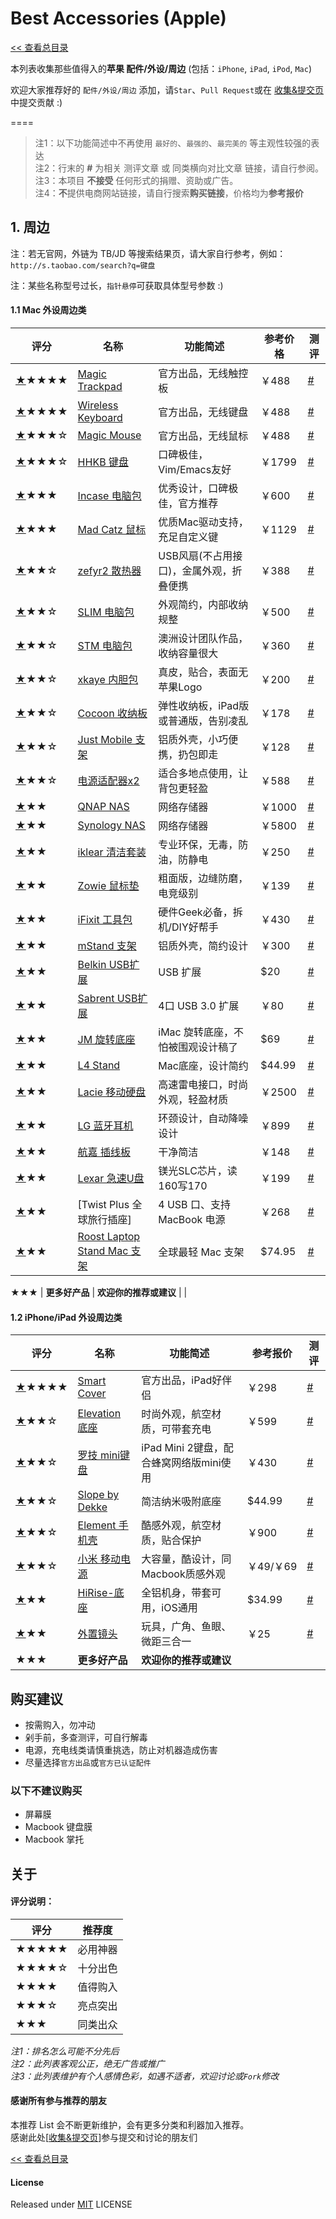 # Best Accessories (Apple)

[<< 查看总目录]

本列表收集那些值得入的**苹果 配件/外设/周边** (包括：`iPhone`, `iPad`, `iPod`, `Mac`)

欢迎大家推荐好的 `配件/外设/周边` 添加，请`Star`、`Pull Request`或在 [收集&提交页] 中提交贡献 :)

====

>注1：以下功能简述中不再使用 `最好的`、`最强的`、`最完美的` 等主观性较强的表达  
>注2：行末的 **#** 为相关 测评文章 或 同类横向对比文章 链接，请自行参阅。  
>注3：本项目 **不接受** 任何形式的捐赠、资助或广告。  
>注4：**不**提供电商网站链接，请自行搜索**购买链接**，价格均为**参考报价**  

## 1. 周边

注：若无官网，外链为 TB/JD 等搜索结果页，请大家自行参考，例如：  
`http://s.taobao.com/search?q=键盘`

注：某些名称型号过长，`指针悬停`可获取具体型号参数 :)

#### 1.1 Mac 外设周边类

评分   | 名称  | 功能简述 | 参考价格 | 测评
----- | ----- | ------ | ----- | -----
<a href="#Magic-Trackpad" name="Magic-Trackpad">★</a>★★★★  | [Magic Trackpad] | 官方出品，无线触控板 | ￥488 | [#](https://www.apple.com/cn/magictrackpad/)
<a href="#Wireless-Keyboard" name="Wireless-Keyboard">★</a>★★★★  | [Wireless Keyboard] | 官方出品，无线键盘 | ￥488| [#](https://www.apple.com/cn/keyboard/)
<a href="#Magic-Mouse" name="Magic-Mouse">★</a>★★★☆  | [Magic Mouse] | 官方出品，无线鼠标 | ￥488 | [#](https://www.apple.com/cn/magicmouse/)
<a href="#HHKB-键盘" name="HHKB-键盘">★</a>★★★☆  | [HHKB 键盘] | 口碑极佳，Vim/Emacs友好 | ￥1799 | [#](http://knewone.com/things/hhkb-pro-2)
<a href="#Incase-电脑包" name="Incase-电脑包">★</a>★★★   | [Incase 电脑包] | 优秀设计，口碑极佳，官方推荐 | ￥600 | [#](https://www.youtube.com/watch?v=Re7hyVB01z4)
<a href="#Mad-Catz-鼠标" name="Mad-Catz-鼠标">★</a>★★★   | [Mad Catz 鼠标] | 优质Mac驱动支持，充足自定义键 | ￥1129 | [#](http://news3.sanhaojie.com/2/lib/201209/28/20120928447.htm)
<a href="#zefyr2-散热器" name="zefyr2-散热器">★</a>★★☆   | [zefyr2 散热器] | USB风扇(不占用接口)，金属外观，折叠便携 | ￥388 | [#](http://input.yesky.com/301/30441301.shtml)
<a href="#SLIM-电脑包" name="SLIM-电脑包">★</a>★★☆   | [SLIM 电脑包] | 外观简约，内部收纳规整 | ￥500 | [#](http://www.cocooninnovations.com/cat_info.php)
<a href="#STM-电脑包" name="STM-电脑包">★</a>★★☆   | [STM 电脑包] | 澳洲设计团队作品，收纳容量很大 | ￥360 | [#](http://v.youku.com/v_show/id_XMzA1ODM3MjUy.html)
<a href="#xkaye-内胆包" name="xkaye-内胆包">★</a>★★☆   | [xkaye 内胆包] | 真皮，贴合，表面无苹果Logo | ￥200 | [#](http://detail.tmall.com/item.htm?id=15979234188)
<a href="#Cocoon-收纳板" name="Cocoon-收纳板">★</a>★★☆   | [Cocoon 收纳板] | 弹性收纳板，iPad版或普通版，告别凌乱 | ￥178 | [#](http://bbs.dgtle.com/thread-104520-1-1.html)
<a href="#Just-Mobile 支架" name="Just-Mobile-支架">★</a>★★☆   | [Just Mobile 支架] | 铝质外壳，小巧便携，扔包即走 | ￥128 | [#](http://store.apple.com/hk/product/H5003ZM/A/just-mobile-lazy-couch-stand-for-ipad-and-macbook-pro)
<a href="#电源适配器x2" name="电源适配器x2">★</a>★★☆   | [电源适配器x2] | 适合多地点使用，让背包更轻盈 | ￥588 | [#](http://store.apple.com/cn/mac/mac-accessories/power)
<a href="#QNAP-NAS" name="QNAP-NAS">★</a>★★    | [QNAP NAS] | 网络存储器 | ￥1000 | [#](http://8jiaz.com/archives/2605)
<a href="#Synology-NAS" name="Synology-NAS">★</a>★★    | [Synology NAS] | 网络存储器 | ￥5800 | [#](http://detail.zol.com.cn/nas_networkstorage/index331932.shtml)
<a href="#iklear-清洁套装" name="iklear-清洁套装">★</a>★★    | [iklear 清洁套装] | 专业环保，无毒，防油，防静电 | ￥250 | [#](http://www.pcpop.com/doc/0/842/842237_all.shtml)
<a href="#Zowie-鼠标垫" name="Zowie-鼠标垫">★</a>★★    | [Zowie 鼠标垫] | 粗面版，边缝防磨，电竞级别 | ￥139 | [#](http://www.popgear.net/news/review/20130113_837.htm)
<a href="#iFixit-工具包" name="iFixit-工具包">★</a>★★    | [iFixit 工具包] | 硬件Geek必备，拆机/DIY好帮手 | ￥430 | [#](http://www.ifixit.com/Store)
<a href="#mStand-支架" name="mStand-支架">★</a>★★    | [mStand 支架] | 铝质外壳，简约设计 | ￥300 | [#](http://show.smzdm.com/detail/21439)
<a href="#Belkin-USB扩展" name="Belkin-USB扩展">★</a>★★    | [Belkin USB扩展] | USB 扩展 | $20 | [#](http://www.belkin.com/cn/)
<a href="#Sabrent-USB扩展" name="Sabrent-USB扩展">★</a>★★    | [Sabrent USB扩展] | 4口 USB 3.0 扩展 | ￥80 | [#](http://bbs.feng.com/read-htm-tid-8210592.html)
<a href="#JM-旋转底座" name="JM-旋转底座">★</a>★★    | [JM 旋转底座] | iMac 旋转底座，不怕被围观设计稿了 | $69 | [#](http://www.just-mobile.com/mac/aludisc.html)
<a href="#L4-Stand" name="L4-Stand">★</a>★★    | [L4 Stand] | Mac底座，设计简约 | $44.99 | [#](http://laptopstands.productreviewgroup.com/elago-l4-stand-for-laptop-computer-silver-review.html)
<a href="#Lacie-雷口硬盘" name="Lacie-雷口硬盘">★</a>★★    | [Lacie 移动硬盘] | 高速雷电接口，时尚外观，轻盈材质 | ￥2500 | [#](http://www.macx.cn/thread-2030260-1-1.html)
<a href="#LG-蓝牙耳机" name="LG-蓝牙耳机">★</a>★★    | [LG 蓝牙耳机] | 环颈设计，自动降噪设计 | ￥899 | [#](http://knewone.com/things/lg-tone-ultra-hbs-800)
<a href="#航嘉-插线板" name="航嘉-插线板">★</a>★★    | [航嘉 插线板] | 干净简洁 | ￥148 | [#](http://www.jd.com/pinpai/1052-8011.html)
<a href="#Lexar急速U盘" name="Lexar急速U盘">★</a>★★    | [Lexar 急速U盘] | 镁光SLC芯片，读160写170 | ￥199 | [#](http://proclockers.com/reviews/storage/lexar-media-32gb-triton-usb-30-jump-drive-review)
<a href="#Twist Plus 全球旅行插座" name="Twist Plus 全球旅行插座">★</a>★★    | [Twist Plus 全球旅行插座] | 4 USB 口、支持 MacBook 电源 | ￥268 | [#](http://www.leiphone.com/news/201412/6ZAfnW7OUr89R9xi.html)
<a href="#Roost Laptop Stand Mac 支架" name="Roost Laptop Stand Mac 支架">★</a>★★    | [Roost Laptop Stand Mac 支架](https://www.kickstarter.com/projects/86285180/roost-laptop-stand-free-yourself-from-laptop-neck/description) | 全球最轻 Mac 支架 | $74.95 | [#](https://www.kickstarter.com/projects/86285180/roost-laptop-stand-free-yourself-from-laptop-neck/description)


<a>★</a>★★    | **更多好产品** | **欢迎你的推荐或建议** | | 

#### 1.2 iPhone/iPad 外设周边类

评分   | 名称  | 功能简述 | 参考报价 | 测评
----- | ----- | ------ | ----- | -----
<a href="#Smart-Cover" name="Smart-Cover">★</a>★★★★  | [Smart Cover] | 官方出品，iPad好伴侣 | ￥298 | [#](http://store.apple.com/cn/ipad/ipad-accessories/cases#!)
<a href="#Elevation-底座" name="Elevation-底座">★</a>★★☆   | [Elevation 底座] | 时尚外观，航空材质，可带套充电 | ￥599 | [#](http://knewone.com/things/elevationdock/reviews/51f87e9cb10be55f3c000001)
<a href="#罗技-mini键盘" name="罗技-mini键盘">★</a>★★☆   | [罗技 mini键盘] |  iPad Mini 2键盘，配合蜂窝网络版mini使用 | ￥430 | [#](http://apple.yesky.com/451/35418451.shtml)
<a href="#Slope-by-Dekke" name="Slope-by-Dekke">★</a>★★☆   | [Slope by Dekke] | 简洁纳米吸附底座 | $44.99 | [#](http://dekke.myshopify.com)
<a href="#Element-手机壳" name="Element-手机壳">★</a>★★☆   | [Element 手机壳] |  酷感外观，航空材质，贴合保护 | ￥900 | [#](http://www.chiphell.com/forum.php?mod=viewthread&tid=911118)
<a href="#小米-移动电源" name="小米-移动电源">★</a>★★☆   | [小米 移动电源] | 大容量，酷设计，同Macbook质感外观 | ￥49/￥69 | [#](http://v.youku.com/v_show/id_XNjQzNjY0MjU2.html)
<a href="#HiRise-底座" name="HiRise-底座">★</a>★★    | [HiRise-底座] | 全铝机身，带套可用，iOS通用 | $34.99 | [#](http://9to5mac.com/2013/08/11/review-twelve-south-hirise-stand-for-iphone-5-ipad-mini/)
<a href="#外置镜头" name="外置镜头">★</a>★★    | [外置镜头] | 玩具，广角、鱼眼、微距三合一 | ￥25 | [#](http://digi.tech.qq.com/a/20110716/000005_2.htm)
<a>★</a>★★    | **更多好产品** | **欢迎你的推荐或建议** | | 
## 购买建议

* 按需购入，勿冲动
* 剁手前，多查测评，可自行解毒
* 电源，充电线类请慎重挑选，防止对机器造成伤害
* 尽量选择`官方出品`或`官方已认证配件`

### 以下不建议购买

* 屏幕膜
* Macbook 键盘膜
* Macbook 掌托

## 关于

#### 评分说明：
 
评分   | 推荐度
----- | -----
★★★★★ | 必用神器
★★★★☆ | 十分出色
★★★★  | 值得购入
★★★☆  | 亮点突出
★★★   | 同类出众

*注1：排名怎么可能不分先后*  
*注2：此列表客观公正，绝无广告或推广*  
*注3：此列表维护有个人感情色彩，如遇不适者，欢迎讨论或`Fork`修改*

#### 感谢所有参与推荐的朋友

本推荐 List 会不断更新维护，会有更多分类和利器加入推荐。  
感谢此处\[[收集&提交页]\]参与提交和讨论的朋友们

[<< 查看总目录]

#### License

Released under [MIT] LICENSE

[<< 查看总目录]: ./README.md
[issue]: https://github.com/hzlzh/Best-App/issues
[收集&提交页]: https://github.com/hzlzh/Best-App/issues
[反馈]: https://github.com/hzlzh/Best-App/issues/new
[MIT]: http://rem.mit-license.org/

[Wireless Keyboard]: https://www.apple.com/cn/keyboard/
[Magic Trackpad]: https://www.apple.com/cn/magictrackpad/
[Magic Mouse]: https://www.apple.com/cn/magicmouse/
[L4 Stand]: http://elagodesign.com/view.php?p_seqno=33
[Incase 电脑包]: http://goincase.com/
[STM 电脑包]: http://www.stmbags.com.au/
[SLIM 电脑包]: http://www.cocooninnovations.com/cat_info.php
[电源适配器x2]: http://store.apple.com/cn/mac/mac-accessories/power
[xkaye 内胆包]: http://detail.tmall.com/item.htm?id=15979234188
[QNAP NAS]: http://www.synology.com/ 'QNAP NAS 网络存储器'
[Synology NAS]: http://www.synology.com/zh-cn/products/overview/DS412+ '群晖NAS DS412+'
[Mad Catz 鼠标]: http://www.saitek.com.cn/ 'Mad Catz(赛钛客) M.M.O 7'
[iklear 清洁套装]: https://www.klearscreen.com/ 'iklear 清洁套装'
[HHKB 键盘]: https://elitekeyboards.com/ 'HHKB Pro 2'
[Sabrent USB扩展]: http://www.sabrent.com/category/usb-hubs/HB-MAC3/
[Just Mobile 支架]: http://www.just-mobile.com/mac/lazy-couch.html 'Just Mobile Lazy Couch 支架'
[zefyr2 散热器]: http://www.moshistore.com/
[Lexar 急速U盘]: http://www.lexar.com/products/lexar-jumpdrive-triton-usb-30-flash-drive
[Zowie 鼠标垫]: http://www.zowiegear.com/
[Cocoon 收纳板]: https://www.cocooninnovations.com/grid.php
[iFixit 工具包]: http://www.ifixit.com/Store
[mStand 支架]: https://www.raindesigninc.com/mstand.html
[JM 旋转底座]: http://www.just-mobile.com/mac/aludisc.html
[Slope by Dekke]: http://dekke.myshopify.com
[Belkin USB扩展]: http://www.belkin.com/cn/ 'BELKIN 4-Port Ultra-Slim Desktop Hub'
[LG 蓝牙耳机]: http://www.lg.com/us/cell-phone-accessories/lg-HBS700-tone 'LG Tone Ultra HBS-800'
[航嘉 插线板]: http://www.jd.com/pinpai/1052-8011.html
[Lacie 移动硬盘]: http://www.lacie.com/products/product.htm?id=10549
[HiRise-底座]: http://www.twelvesouth.com/product/hirise-iphone5-ipad-mini

[Smart Cover]: http://store.apple.com/cn/ipad/ipad-accessories/cases
[VOJO 数据线]: http://vojotech.taobao.com/
[外置镜头]: http://s.taobao.com/search?q=iphone%203合一镜头
[Elevation 底座]: http://www.elevationlab.com/
[小米 移动电源]: http://www.xiaomi.com/dianyuan
[罗技 mini键盘]: http://store.logitech.com.cn/category/1527.html
[Element 手机壳]: http://www.elementcase.com/ 'Element Case Sector'
